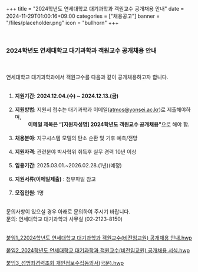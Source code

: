 +++
title = "2024학년도 연세대학교 대기과학과 객원교수 공개채용 안내"
date = 2024-11-29T01:00:16+09:00
categories = ["채용공고"]
banner = "/files/placeholder.png"
icon = "bullhorn"
+++

<br>

### 2024학년도 연세대학교 대기과학과 객원교수 공개채용 안내
<br>
<br>
연세대학교 대기과학과에서 객원교수를 다음과 같이 공개채용하고자 합니다.<br>
<br>

1. **지원기간**: **2024.12.04.(수) ~ 2024.12.13.(금)** <br><br>
2. **지원방법**: 지원서 접수는 대기과학과 이메일(atmos@yonsei.ac.kr)로 제출해야하며, <br>
   &nbsp;&nbsp;&nbsp;&nbsp;&nbsp;&nbsp;&nbsp;&nbsp; <B>이메일 제목은 “[지원자성명] 2024학년도 객원교수 공개채용"</B>으로 해야 함. <br><br>
3. **채용분야**: 지구시스템 모델의 탄소 순환 및 기후 예측/전망 <br><br>
4. **지원자격**: 관련분야 박사학위 취득후 실무 경력 10년 이상 <br><br>
5. **임용기간**: 2025.03.01.~2026.02.28.(1년)(예정) <br><br>
6. **지원서류(이메일제출)** : 첨부파일 참고 <br><br>
7. **모집인원**: 1명 <br>

<br>
문의사항이 있으실 경우 아래로 문의하여 주시기 바랍니다.<br>
문의: 연세대학교 대기과학과 사무실 (02-2123-8150)
<br>
<br>

[붙임1_22024학년도 연세대학교 대기과학과 객원교수(비전임교원) 공개채용 안내.hwp](/files/1_Notice_Recruit.hwp)

[붙임2_2024학년도 연세대학교 대기과학과 객원교수(비전임교원) 공개채용 서식.hwp](/files/2_Application_Form.hwp)

[붙임3_성범죄경력조회 개인정보수집동의서(국문).hwp](/files/3_Consent_Form_for_the_Collection_and_Use_of_Personal(KOR).hwp)

<br>
<br>